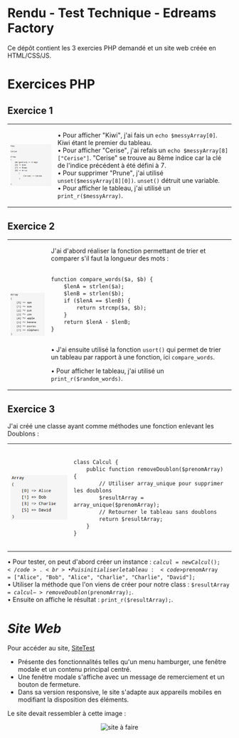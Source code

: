 # Rendu - Test Technique - Edreams Factory

Ce dépôt contient les 3 exercies PHP demandé et un site web créée en HTML/CSS/JS.<br>
# Exercices PHP<br>

## Exercice 1

<table>
  <tr>
    <td>
      <img src="Images/Exercices/Exercice1.PNG" alt="Exercice 1" style="display: block; width: 100%; height: auto;">
    </td>
    <td style="vertical-align: top;">
      <p>
        • Pour afficher "Kiwi", j'ai fais un <code>echo $messyArray[0]</code>. Kiwi étant le premier du tableau.<br>
        • Pour afficher "Cerise", j'ai refais un <code>echo $messyArray[8]["Cerise"]</code>. "Cerise" se trouve au 8ème indice car la clé de l'indice précédent à été défini à 7.<br>
        • Pour supprimer "Prune", j'ai utilisé <code>unset($messyArray[8][0])</code>. <code>unset()</code> détruit une variable.<br>
        • Pour afficher le tableau, j'ai utilisé un <code>print_r($messyArray)</code>.<br>
      </p>
    </td>
  </tr>
</table>



## Exercice 2

<table>
  <tr>
    <td>
      <img src="Images/Exercices/Exercice2.PNG" alt="Exercice 2" style="display: block; width: 100%; height: auto;">
    </td>
    <td style="vertical-align: top;">
      <p>
        J'ai d'abord réaliser la fonction permettant de trier et comparer s'il faut la longueur des mots :<br>
      </p>
<pre>
<code>
function compare_words($a, $b) {
    $lenA = strlen($a);
    $lenB = strlen($b);
    if ($lenA == $lenB) {
        return strcmp($a, $b);
    }
    return $lenA - $lenB;
}
</code>
</pre>
      <p>
• J'ai ensuite utilisé la fonction <code>usort()</code> qui permet de trier un tableau par rapport à une fonction, ici <code>compare_words</code>.<br>

• Pour afficher le tableau, j'ai utilisé un <code>print_r($random_words)</code>.<br>
      </p>
    </td>
  </tr>
</table>


## Exercice 3

J'ai créé une classe ayant comme méthodes une fonction enlevant les Doublons :<br>

<table>
  <tr>
    <td>
      <img src="Images/Exercices/Exercice3.PNG" alt="Exercice 3" style="display: block; width: 100%; height: auto;">
    </td>
    <td style="vertical-align: top;">
<pre>
<code>
class Calcul {
    public function removeDoublon($prenomArray) {
        // Utiliser array_unique pour supprimer les doublons
        $resultArray = array_unique($prenomArray);
        // Retourner le tableau sans doublons
        return $resultArray;
    }
}
</code>
</pre>
    </td>
  </tr>
</table>

• Pour tester, on peut d'abord créer un instance : <code>$calcul = new Calcul();</code>. <br>
• Puis initialiser le tableau : <code>$prenomArray = ["Alice", "Bob", "Alice", "Charlie", "Charlie", "David"];</code><br>
• Utiliser la méthode que l'on viens de créer pour notre class : <code>$resultArray = $calcul->removeDoublon($prenomArray);</code>. <br>
• Ensuite on affiche le résultat : <code>print_r($resultArray);</code>.<br>

# *Site Web<br>*

Pour accéder au site, [SiteTest](https://raanki.github.io/Edreams-Factory-Test/Site_HTML_CSS_JS/index.html)<br>

- Présente des fonctionnalités telles qu'un menu hamburger, une fenêtre modale et un contenu principal centré.<br>
- Une fenêtre modale s'affiche avec un message de remerciement et un bouton de fermeture.<br>
- Dans sa version responsive, le site s'adapte aux appareils mobiles en modifiant la disposition des éléments.<br>

Le site devait ressembler à cette image :

<p align="center">
  <img src="Images/Enoncé/inte.png" alt="site à faire">
</p>

